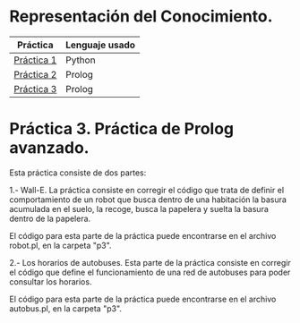 # Representación del Conocimiento. 

Práctica | Lenguaje usado
------------ | -------------
[Práctica 1](#practica-1) | Python
[Práctica 2](#practica-2) | Prolog
[Práctica 3](#practica-3) | Prolog


# Práctica 3. Práctica de Prolog avanzado.

Esta práctica consiste de dos partes: 

1.- Wall-E. La práctica consiste en corregir el código que trata de definir el comportamiento de un robot que busca dentro de una habitación la basura acumulada en el suelo, la recoge, busca la papelera y suelta la basura dentro de la papelera. 

El código para esta parte de la práctica puede encontrarse en el archivo robot.pl, en la carpeta "p3". 

2.- Los horarios de autobuses. Esta parte de la práctica consiste en corregir el código que define el funcionamiento de una red de autobuses para poder consultar los horarios. 

El código para esta parte de la práctica puede encontrarse en el archivo autobus.pl, en la carpeta "p3".


